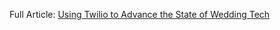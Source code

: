 Full Article: [Using Twilio to Advance the State of Wedding Tech](https://www.airpair.com/node.js/posts/using-twilio-to-advance-the-state-of-wedding-tech)

